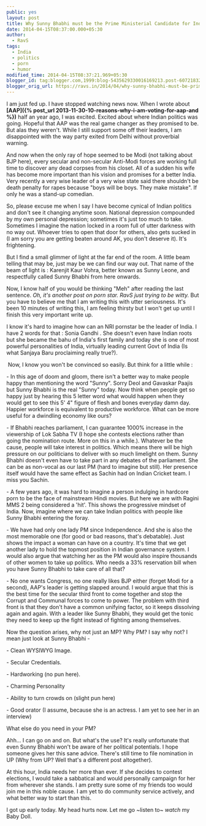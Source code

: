 ```yaml
---
public: yes
layout: post
title: Why Sunny Bhabhi must be the Prime Ministerial Candidate for India
date: 2014-04-15T08:37:00.000+05:30
author:
  - RavS
tags:
  - India
  - politics
  - porn
  - humor
modified_time: 2014-04-15T08:37:21.969+05:30
blogger_id: tag:blogger.com,1999:blog-5435629330016169213.post-6072183286353221288
blogger_orig_url: https://ravs.in/2014/04/why-sunny-bhabhi-must-be-prime.html
---
```


I am just fed up. I have stopped watching news now. When I wrote about **[AAP]({% post_url 2013-11-30-10-reasons-why-i-am-voting-for-aap-and %})** half an year ago, I was excited. Excited about where Indian politics was going. Hopeful that AAP was the real game changer as they promised to be. But alas they weren't. While I still support some off their leaders, I am disappointed with the way party exited from Delhi without proverbial warning.

  

And now when the only ray of hope seemed to be Modi (not talking about BJP here), every secular and non-secular Anti-Modi forces are working full time to discover any dead corpses from his closet. All of a sudden his wife has become more important than his vision and promises for a better India. Very recently a very wise leader of a very wise state said there shouldn't be death penalty for rapes because "boys will be boys. They make mistake". If only he was a stand-up comedian. 

  

So, please excuse me when I say I have become cynical of Indian politics and don't see it changing anytime soon. National depression compounded by my own personal depression; sometimes it's just too much to take. Sometimes I imagine the nation locked in a room full of utter darkness with no way out. Whoever tries to open that door for others, also gets sucked in (I am sorry you are getting beaten around AK, you don't deserve it). It's frightening.  
  
But I find a small glimmer of light at the far end of the room. A little beam telling that may be, just may be we can find our way out. That name of the beam of light is : Karenjit Kaur Vohra, better known as Sunny Leone, and respectfully called Sunny Bhabhi from here onwards.

  

Now, I know half of you would be thinking "Meh" after reading the last sentence. _Oh, it's another post on porn star. RavS just trying to be witty._ But you have to believe me that I am writing this with utter seriousness. It's been 10 minutes of writing this, I am feeling thirsty but I won't get up until I finish this very important write up. 

  

I know it's hard to imagine how can an NRI pornstar be the leader of India. I have 2 words for that : Sonia Gandhi . She doesn't even have Indian roots but she became the bahu of India's first family and today she is one of most powerful personalities of India, virtually leading current Govt of India (Is what Sanjaya Baru proclaiming really true?). 

  

 Now, I know you won't be convinced so easily. But think for a little while : 

  

\- In this age of doom and gloom, there isn't a better way to make people happy than mentioning the word "Sunny". Sorry Deol and Gavaskar Paajis but Sunny Bhabhi is the real "Sunny" today. Now think when people get so happy just by hearing this 5 letter word what would happen when they would get to see this 5' 4" figure of flesh and bones everyday damn day. Happier workforce is equivalent to productive workforce. What can be more useful for a dwindling economy like ours?

  

  

\- If Bhabhi reaches parliament, I can guarantee 1000% increase in the viewership of Lok Sabha TV (I hope she contests elections rather than going the nomination route. More on this in a while.). Whatever be the cause, people will take interest in politics. Which means there will be high pressure on our politicians to deliver with so much limelight on them. Sunny Bhabhi doesn't even have to take part in any debates of the parliament. She can be as non-vocal as our last PM (hard to imagine but still). Her presence itself would have the same effect as Sachin had on Indian Cricket team. I miss you Sachin.

  

\- A few years ago, it was hard to imagine a person indulging in hardcore porn to be the face of mainstream Hindi movies. But here we are with Ragini MMS 2 being considered a 'hit'. This shows the progressive mindset of India. Now, imagine where we can take Indian politics with people like Sunny Bhabhi entering the foray.

  

\- We have had only one lady PM since Independence. And she is also the most memorable one (for good or bad reasons, that's debatable). Just shows the impact a woman can have on a country. It's time that we get another lady to hold the topmost position in Indian governance system. I would also argue that watching her as the PM would also inspire thousands of other women to take up politics. Who needs a 33% reservation bill when you have Sunny Bhabhi to take care of all that?

  

\- No one wants Congress, no one really likes BJP either (forget Modi for a second), AAP's leader is getting slapped around. I would argue that this is the best time for the secular third front to come together and stop the Corrupt and Communal forces to come to power. The problem with third front is that they don't have a common unifying factor, so it keeps dissolving again and again. With a leader like Sunny Bhabhi, they would get the tonic they need to keep up the fight instead of fighting among themselves. 

  

  

Now the question arises, why not just an MP? Why PM? I say why not? I mean just look at Sunny Bhabhi - 

  

\- Clean WYSIWYG Image. 

\- Secular Credentials.

\- Hardworking (no pun here).

\- Charming Personality

\- Ability to turn crowds on (slight pun here)

\- Good orator (I assume, because she is an actress. I am yet to see her in an interview)

  

What else do you need in your PM? 

  

Ahh... I can go on and on. But what's the use? It's really unfortunate that even Sunny Bhabhi won't be aware of her political potentials. I hope someone gives her this sane advice. There's still time to file nomination in UP (Why from UP? Well that's a different post altogether).  
  
At this hour, India needs her more than ever. If she decides to contest elections, I would take a sabbatical and would personally campaign for her from wherever she stands. I am pretty sure some of my friends too would join me in this noble cause. I am yet to do community service actively, and what better way to start than this. 

  

I got up early today. My head hurts now. Let me go ~listen to~ _watch_ my Baby Doll.
